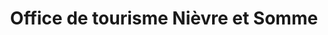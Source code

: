 ---
title: "Office de tourisme Nièvre et Somme"
url: /picquigny/office-de-tourisme-nievre-et-somme/
shop: vélo
---
